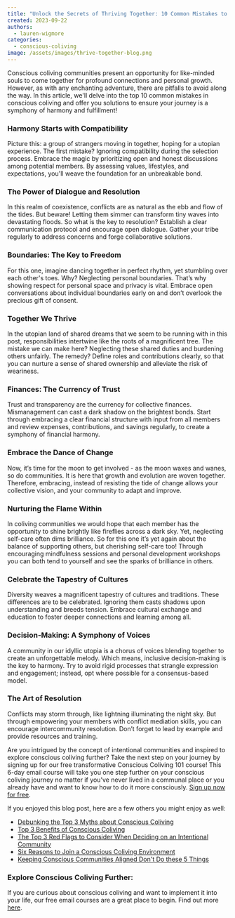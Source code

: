 ```yaml
---
title: "Unlock the Secrets of Thriving Together: 10 Common Mistakes to Avoid in Conscious Coliving"
created: 2023-09-22
authors:
  - lauren-wigmore
categories:
  - conscious-coliving
image: /assets/images/thrive-together-blog.png
---
```

Conscious coliving communities present an opportunity for like-minded souls to come together for profound connections and personal growth. However, as with any enchanting adventure, there are pitfalls to avoid along the way. In this article, we'll delve into the top 10 common mistakes in conscious coliving and offer you solutions to ensure your journey is a symphony of harmony and fulfillment!
### Harmony Starts with Compatibility
Picture this: a group of strangers moving in together, hoping for a utopian experience. The first mistake? Ignoring compatibility during the selection process. Embrace the magic by prioritizing open and honest discussions among potential members. By assessing values, lifestyles, and expectations, you'll weave the foundation for an unbreakable bond.

### The Power of Dialogue and Resolution
In this realm of coexistence, conflicts are as natural as the ebb and flow of the tides. But beware! Letting them simmer can transform tiny waves into devastating floods. So what is the key to resolution? Establish a clear communication protocol and encourage open dialogue. Gather your tribe regularly to address concerns and forge collaborative solutions. 

### Boundaries: The Key to Freedom
For this one, imagine dancing together in perfect rhythm, yet stumbling over each other's toes. Why? Neglecting personal boundaries. That’s why showing respect for personal space and privacy is vital. Embrace open conversations about individual boundaries early on and don’t overlook the precious gift of consent.

### Together We Thrive
In the utopian land of shared dreams that we seem to be running with in this post, responsibilities intertwine like the roots of a magnificent tree. The mistake we can make here? Neglecting these shared duties and burdening others unfairly. The remedy? Define roles and contributions clearly, so that you can nurture a sense of shared ownership and alleviate the risk of weariness.

### Finances: The Currency of Trust
Trust and transparency are the currency for collective finances. Mismanagement can cast a dark shadow on the brightest bonds. Start through embracing a clear financial structure with input from all members and review expenses, contributions, and savings regularly, to create a symphony of financial harmony.

### Embrace the Dance of Change
Now, it’s time for the moon to get involved - as the moon waxes and wanes, so do communities. It is here that growth and evolution are woven together. Therefore, embracing, instead of resisting the tide of change allows your collective vision, and your community to adapt and improve.

### Nurturing the Flame Within
In coliving communities we would hope that each member has the opportunity to shine brightly like fireflies across a dark sky. Yet, neglecting self-care often dims brilliance. So for this one it’s yet again about the balance of supporting others, but cherishing self-care too! Through encouraging mindfulness sessions and personal development workshops you can both tend to yourself and see the sparks of brilliance in others.

### Celebrate the Tapestry of Cultures
Diversity weaves a magnificent tapestry of cultures and traditions. These differences are to be celebrated. Ignoring them casts shadows upon understanding and breeds tension. Embrace cultural exchange and education to foster deeper connections and learning among all.

### Decision-Making: A Symphony of Voices
A community in our idyllic utopia is a chorus of voices blending together to create an unforgettable melody. Which means, inclusive decision-making is the key to harmony. Try to avoid rigid processes that strangle expression and engagement; instead, opt where possible for a consensus-based model. 

### The Art of Resolution
Conflicts may storm through, like lightning illuminating the night sky. But through empowering your members with conflict mediation skills, you can encourage intercommunity resolution. Don’t forget to lead by example and provide resources and training.

Are you intrigued by the concept of intentional communities and inspired to explore conscious coliving further? Take the next step on your journey by signing up for our free transformative Conscious Coliving 101 course! This 6-day email course will take you one step further on your conscious coliving journey no matter if you’ve never lived in a communal place or you already have and want to know how to do it more consciously. [Sign up now for free](https://lifeitself.org/conscious-coliving-course).

If you enjoyed this blog post, here are a few others you might enjoy as well:
- [Debunking the Top 3 Myths about Conscious Coliving](https://lifeitself.org/blog/2023/08/17/debunking-the-top-3-myths-about-conscious-coliving)
- [Top 3 Benefits of Conscious Coliving](https://lifeitself.org/blog/2023/08/07/top-3-benefits-of-conscious-coliving)
- [The Top 3 Red Flags to Consider When Deciding on an Intentional Community](https://lifeitself.org/blog/2023/08/23/the-top-3-red-flags-to-consider-when-deciding-on-an-intentional-community)
- [Six Reasons to Join a Conscious Coliving Environment](https://lifeitself.org/blog/2023/07/24/6-reasons-to-join-a-conscious-coliving-environment)
- [Keeping Conscious Communities Aligned Don't Do these 5 Things](https://lifeitself.org/blog/2023/09/06/keeping-conscious-communities-aligned-dont-do-these-5-things)

### Explore Conscious Coliving Further: 

If you are curious about conscious coliving and want to implement it into your life, our free email courses are a great place to begin. 
Find out more [here](https://lifeitself.org/conscious-coliving).
